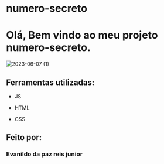 # numero-secreto

# Olá, Bem vindo ao meu projeto numero-secreto.

![2023-06-07 (1)](https://github.com/Juniordapaz/numero-secreto/assets/118671288/14eb3cc5-5335-4073-9abe-dd8fd41bd8c3)

## Ferramentas utilizadas:
* JS

* HTML

* CSS

## Feito por:

### Evanildo da paz reis junior

